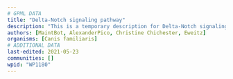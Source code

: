 ```yaml
---
# GPML DATA
title: "Delta-Notch signaling pathway"
description: "This is a temporary description for Delta-Notch signaling pathway"
authors: [MaintBot, AlexanderPico, Christine Chichester, Eweitz]
organisms: [Canis familiaris]
# ADDITIONAL DATA
last-edited: 2021-05-23
communities: []
wpid: "WP1180"
---
```

